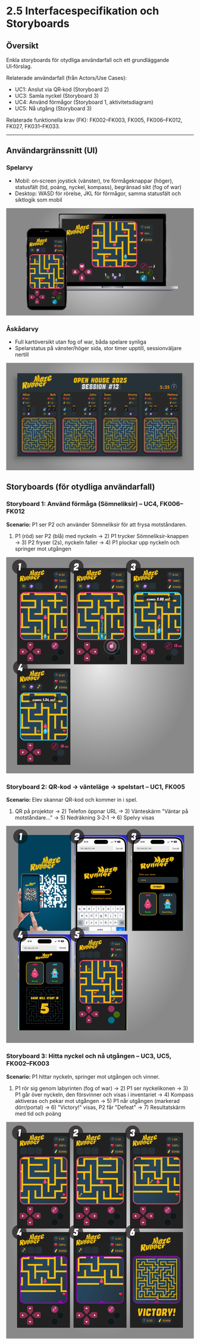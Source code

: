 # 2.5 Interfacespecifikation och Storyboards

## Översikt
Enkla storyboards för otydliga användarfall och ett grundläggande UI‑förslag.

Relaterade användarfall (från Actors/Use Cases):
- UC1: Anslut via QR‑kod (Storyboard 2)
- UC3: Samla nyckel (Storyboard 3)
- UC4: Använd förmågor (Storyboard 1, aktivitetsdiagram)
- UC5: Nå utgång (Storyboard 3)

Relaterade funktionella krav (FK): FK002–FK003, FK005, FK006–FK012, FK027, FK031–FK033.

---

## Användargränssnitt (UI)

### Spelarvy
- Mobil: on‑screen joystick (vänster), tre förmågeknappar (höger), statusfält (tid, poäng, nyckel, kompass), begränsad sikt (fog of war)
- Desktop: WASD för rörelse, JKL för förmågor, samma statusfält och siktlogik som mobil

![Bild](/diagrams/2.5.1-interface.jpg)

### Åskådarvy
- Full kartöversikt utan fog of war, båda spelare synliga
- Spelarstatus på vänster/höger sida, stor timer upptill, sessionväljare nertill

![Bild](/diagrams/2.5.2-interface.jpg)

## Storyboards (för otydliga användarfall)

### Storyboard 1: Använd förmåga (Sömneliksir) – UC4, FK006–FK012
**Scenario:** P1 ser P2 och använder Sömneliksir för att frysa motståndaren.

1) P1 (röd) ser P2 (blå) med nyckeln  → 2) P1 trycker Sömneliksir-knappen → 3) P2 fryser (2s), nyckeln faller → 4) P1 plockar upp nyckeln och springer mot utgången

![Bild](/diagrams/2.5.4-interface.jpg)

### Storyboard 2: QR‑kod → vänteläge → spelstart – UC1, FK005
**Scenario:** Elev skannar QR-kod och kommer in i spel.

1) QR på projektor → 2) Telefon öppnar URL → 3) Vänteskärm "Väntar på motståndare..." → 5) Nedräkning 3‑2‑1 → 6) Spelvy visas

![Bild](/diagrams/2.5.5-interface.jpg)

### Storyboard 3: Hitta nyckel och nå utgången – UC3, UC5, FK002–FK003
**Scenario:** P1 hittar nyckeln, springer mot utgången och vinner.

1) P1 rör sig genom labyrinten (fog of war) → 2) P1 ser nyckelikonen → 3) P1 går över nyckeln, den försvinner och visas i inventariet → 4) Kompass aktiveras och pekar mot utgången → 5) P1 når utgången (markerad dörr/portal) → 6) "Victory!" visas, P2 får "Defeat" → 7) Resultatskärm med tid och poäng

![Bild](/diagrams/2.5.6-interface.jpg)

